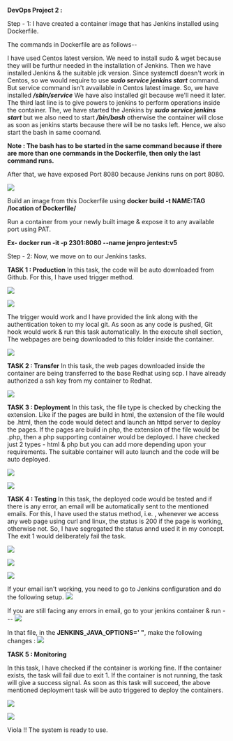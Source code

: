 **DevOps Project 2 :**

Step - 1: I have created a container image that has Jenkins installed using Dockerfile.

The commands in Dockerfile are as follows--



I have used Centos latest version. We need to install sudo & wget because they will be furthur needed in the installation of Jenkins. Then we have installed Jenkins & the suitable jdk version. 
Since systemctl doesn't work in Centos, so we would require to use _**sudo service jenkins start**_ command. But service command isn't avvailable in Centos latest image. So, we have installed _**/sbin/service**_
We have also installed git because we'll need it later. The third last line is to give powers to jenkins to perform operations inside the container.
The, we have started the Jenkins by _**sudo service jenkins start**_ but we also need to start _**/bin/bash**_ otherwise the container will close as soon as jenkins starts because there will be no tasks left. Hence, we also start the bash in same coomand.

**Note : The bash has to be started in the same command because if there are more than one commands in the Dockerfile, then only the last command runs.**

After that, we have exposed Port 8080 because Jenkins runs on port 8080.


![](/j2/df.png)

Build an image from this Dockerfile using
**docker build -t NAME:TAG /location of Dockerfile/**


Run a container from your newly built image & expose it to any available port using PAT. 

**Ex- docker run -it -p 2301:8080 --name jenpro  jentest:v5**


Step - 2: Now, we move on to our Jenkins tasks.

**TASK 1 : Production**
  In this task, the code will be auto downloaded from Github. For this, I have used trigger method. 
  
  ![](/j2/prod1.png)
  
  
  ![](/j2/prod2.png)
  
  The trigger would work and I have provided the link along with the authentication token to my local git. As soon as any code is    pushed, Git hook would work & run this task automatically.
  In the execute shell section, The webpages are being downloaded to this folder inside the container.
  
  ![](/j2/prod3.png)
  
  **TASK 2 : Transfer**
   In this task, the web pages downloaded inside the container are being transferred to the base Redhat using scp. I have already   authorized a ssh key from my container to Redhat.
   
   ![](/j2/transfer.png)
   
   
   **TASK 3 : Deployment**
   In this task, the file type is checked by checking the extension. Like if the pages are build in html, the extension of the file would be .html, then the code would detect and launch an httpd server to deploy the pages. If the pages are build in php, the extension of the file would be .php, then a php supporting container would be deployed. 
   I have checked just 2 types - html & php but you can add more depending upon your requirements.
   The suitable container will auto launch and the code will be auto deployed.
   
   
   ![](/j2/dep1.png)
   
   
   ![](new.png)
   
   
   **TASK 4 : Testing**
    In this task, the deployed code would be tested and if there is any error, an email will be automatically sent to the mentioned emails. For this, I have used the status method, i.e. , whenever we access any web page using curl and linux, the status is 200 if the page is working, otherwise not. So, I have segregated the status annd used it in my concept. The exit 1 would deliberately fail the task.
    
   ![](/j2/test2.5.png)
    
   ![](/j2/test1.png)
    
   ![](/j2/test2.png)
    
   If your email isn't working, you need to go to Jenkins configuration and do the following setup.
   ![](/j2/test3.png)
   
   
   
   If you are still facing any errors in email, go to your jenkins container &  run ---
   ![](/j2/vi.png)
   
   In that file, in the **JENKINS_JAVA_OPTIONS='   "**, make the following changes :
   ![](/j2/edit.png)
   
   
   **TASK 5 : Monitoring**
        
 In this task, I have checked if the container is working fine. If the container exists, the task will fail due to exit 1. If the container is not running, the task will give a success signal. As soon as this task will succeed, the above mentioned deployment task will be auto triggered to deploy the containers. 
         
   ![](/j2/monitor.png)
   
   ![](/j2/monitor2.png)
   
   
   Viola !! The system is ready to use.
    
    













